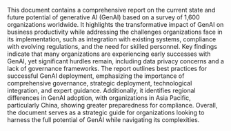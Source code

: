 This document contains a comprehensive report on the current state and future potential of generative AI (GenAI) based on a survey of 1,600 organizations worldwide. It highlights the transformative impact of GenAI on business productivity while addressing the challenges organizations face in its implementation, such as integration with existing systems, compliance with evolving regulations, and the need for skilled personnel. Key findings indicate that many organizations are experiencing early successes with GenAI, yet significant hurdles remain, including data privacy concerns and a lack of governance frameworks. The report outlines best practices for successful GenAI deployment, emphasizing the importance of comprehensive governance, strategic deployment, technological integration, and expert guidance. Additionally, it identifies regional differences in GenAI adoption, with organizations in Asia Pacific, particularly China, showing greater preparedness for compliance. Overall, the document serves as a strategic guide for organizations looking to harness the full potential of GenAI while navigating its complexities.